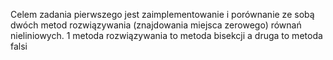 Celem zadania pierwszego jest zaimplementowanie i porównanie ze sobą dwóch metod rozwiązywania (znajdowania miejsca zerowego) równań nieliniowych.
1 metoda rozwiązywania to metoda bisekcji a druga to metoda falsi
